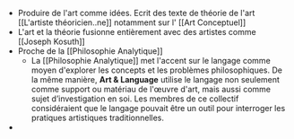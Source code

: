 - Produire de l'art comme idées. Ecrit des texte de théorie de l'art [[L'artiste théoricien..ne]] notamment sur l' [[Art Conceptuel]]
- L'art et la théorie fusionne entièrement avec des artistes comme [[Joseph Kosuth]]
- Proche de la [[Philosophie Analytique]]
	- La [[Philosophie Analytique]] met l'accent sur le langage comme moyen d'explorer les concepts et les problèmes philosophiques. De la même manière, **Art & Language** utilise le langage non seulement comme support ou matériau de l'œuvre d'art, mais aussi comme sujet d’investigation en soi. Les membres de ce collectif considéraient que le langage pouvait être un outil pour interroger les pratiques artistiques traditionnelles.
-